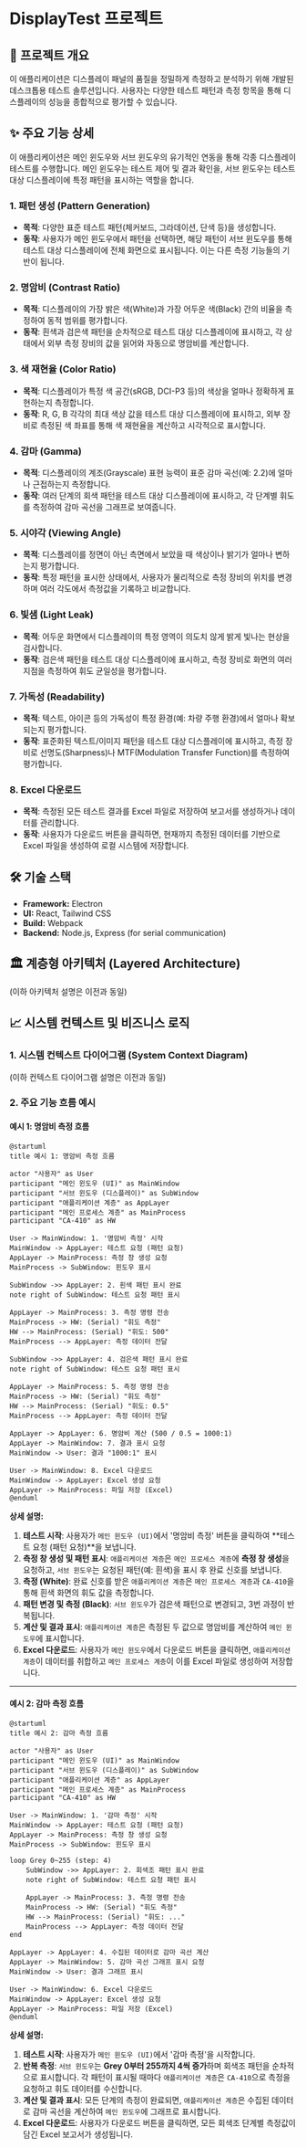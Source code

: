# DisplayTest 프로젝트

## 🎯 프로젝트 개요

이 애플리케이션은 디스플레이 패널의 품질을 정밀하게 측정하고 분석하기 위해 개발된 데스크톱용 테스트 솔루션입니다. 사용자는 다양한 테스트 패턴과 측정 항목을 통해 디스플레이의 성능을 종합적으로 평가할 수 있습니다.

## ✨ 주요 기능 상세

이 애플리케이션은 메인 윈도우와 서브 윈도우의 유기적인 연동을 통해 각종 디스플레이 테스트를 수행합니다. 메인 윈도우는 테스트 제어 및 결과 확인을, 서브 윈도우는 테스트 대상 디스플레이에 특정 패턴을 표시하는 역할을 합니다.

### 1. 패턴 생성 (Pattern Generation)
- **목적**: 다양한 표준 테스트 패턴(체커보드, 그라데이션, 단색 등)을 생성합니다.
- **동작**: 사용자가 메인 윈도우에서 패턴을 선택하면, 해당 패턴이 서브 윈도우를 통해 테스트 대상 디스플레이에 전체 화면으로 표시됩니다. 이는 다른 측정 기능들의 기반이 됩니다.

### 2. 명암비 (Contrast Ratio)
- **목적**: 디스플레이의 가장 밝은 색(White)과 가장 어두운 색(Black) 간의 비율을 측정하여 동적 범위를 평가합니다.
- **동작**: 흰색과 검은색 패턴을 순차적으로 테스트 대상 디스플레이에 표시하고, 각 상태에서 외부 측정 장비의 값을 읽어와 자동으로 명암비를 계산합니다.

### 3. 색 재현율 (Color Ratio)
- **목적**: 디스플레이가 특정 색 공간(sRGB, DCI-P3 등)의 색상을 얼마나 정확하게 표현하는지 측정합니다.
- **동작**: R, G, B 각각의 최대 색상 값을 테스트 대상 디스플레이에 표시하고, 외부 장비로 측정된 색 좌표를 통해 색 재현율을 계산하고 시각적으로 표시합니다.

### 4. 감마 (Gamma)
- **목적**: 디스플레이의 계조(Grayscale) 표현 능력이 표준 감마 곡선(예: 2.2)에 얼마나 근접하는지 측정합니다.
- **동작**: 여러 단계의 회색 패턴을 테스트 대상 디스플레이에 표시하고, 각 단계별 휘도를 측정하여 감마 곡선을 그래프로 보여줍니다.

### 5. 시야각 (Viewing Angle)
- **목적**: 디스플레이를 정면이 아닌 측면에서 보았을 때 색상이나 밝기가 얼마나 변하는지 평가합니다.
- **동작**: 특정 패턴을 표시한 상태에서, 사용자가 물리적으로 측정 장비의 위치를 변경하며 여러 각도에서 측정값을 기록하고 비교합니다.

### 6. 빛샘 (Light Leak)
- **목적**: 어두운 화면에서 디스플레이의 특정 영역이 의도치 않게 밝게 빛나는 현상을 검사합니다.
- **동작**: 검은색 패턴을 테스트 대상 디스플레이에 표시하고, 측정 장비로 화면의 여러 지점을 측정하여 휘도 균일성을 평가합니다.

### 7. 가독성 (Readability)
- **목적**: 텍스트, 아이콘 등의 가독성이 특정 환경(예: 차량 주행 환경)에서 얼마나 확보되는지 평가합니다.
- **동작**: 표준화된 텍스트/이미지 패턴을 테스트 대상 디스플레이에 표시하고, 측정 장비로 선명도(Sharpness)나 MTF(Modulation Transfer Function)를 측정하여 평가합니다.

### 8. Excel 다운로드
- **목적**: 측정된 모든 테스트 결과를 Excel 파일로 저장하여 보고서를 생성하거나 데이터를 관리합니다.
- **동작**: 사용자가 다운로드 버튼을 클릭하면, 현재까지 측정된 데이터를 기반으로 Excel 파일을 생성하여 로컬 시스템에 저장합니다.

## 🛠️ 기술 스택

- **Framework:** Electron
- **UI:** React, Tailwind CSS
- **Build:** Webpack
- **Backend:** Node.js, Express (for serial communication)

## 🏛️ 계층형 아키텍처 (Layered Architecture)

(이하 아키텍처 설명은 이전과 동일)

## 📈 시스템 컨텍스트 및 비즈니스 로직

### 1. 시스템 컨텍스트 다이어그램 (System Context Diagram)

(이하 컨텍스트 다이어그램 설명은 이전과 동일)

### 2. 주요 기능 흐름 예시

#### 예시 1: 명암비 측정 흐름

```plantuml
@startuml
title 예시 1: 명암비 측정 흐름

actor "사용자" as User
participant "메인 윈도우 (UI)" as MainWindow
participant "서브 윈도우 (디스플레이)" as SubWindow
participant "애플리케이션 계층" as AppLayer
participant "메인 프로세스 계층" as MainProcess
participant "CA-410" as HW

User -> MainWindow: 1. '명암비 측정' 시작
MainWindow -> AppLayer: 테스트 요청 (패턴 요청)
AppLayer -> MainProcess: 측정 창 생성 요청
MainProcess -> SubWindow: 윈도우 표시

SubWindow ->> AppLayer: 2. 흰색 패턴 표시 완료
note right of SubWindow: 테스트 요청 패턴 표시

AppLayer -> MainProcess: 3. 측정 명령 전송
MainProcess -> HW: (Serial) "휘도 측정"
HW --> MainProcess: (Serial) "휘도: 500"
MainProcess --> AppLayer: 측정 데이터 전달

SubWindow ->> AppLayer: 4. 검은색 패턴 표시 완료
note right of SubWindow: 테스트 요청 패턴 표시

AppLayer -> MainProcess: 5. 측정 명령 전송
MainProcess -> HW: (Serial) "휘도 측정"
HW --> MainProcess: (Serial) "휘도: 0.5"
MainProcess --> AppLayer: 측정 데이터 전달

AppLayer -> AppLayer: 6. 명암비 계산 (500 / 0.5 = 1000:1)
AppLayer -> MainWindow: 7. 결과 표시 요청
MainWindow -> User: 결과 "1000:1" 표시

User -> MainWindow: 8. Excel 다운로드
MainWindow -> AppLayer: Excel 생성 요청
AppLayer -> MainProcess: 파일 저장 (Excel)
@enduml
```

**상세 설명:**

1.  **테스트 시작**: 사용자가 `메인 윈도우 (UI)`에서 '명암비 측정' 버튼을 클릭하여 **테스트 요청 (패턴 요청)**을 보냅니다.
2.  **측정 창 생성 및 패턴 표시**: `애플리케이션 계층`은 `메인 프로세스 계층`에 **측정 창 생성**을 요청하고, `서브 윈도우`는 요청된 패턴(예: 흰색)을 표시 후 완료 신호를 보냅니다.
3.  **측정 (White)**: 완료 신호를 받은 `애플리케이션 계층`은 `메인 프로세스 계층`과 `CA-410`을 통해 흰색 화면의 휘도 값을 측정합니다.
4.  **패턴 변경 및 측정 (Black)**: `서브 윈도우`가 검은색 패턴으로 변경되고, 3번 과정이 반복됩니다.
5.  **계산 및 결과 표시**: `애플리케이션 계층`은 측정된 두 값으로 명암비를 계산하여 `메인 윈도우`에 표시합니다.
6.  **Excel 다운로드**: 사용자가 `메인 윈도우`에서 다운로드 버튼을 클릭하면, `애플리케이션 계층`이 데이터를 취합하고 `메인 프로세스 계층`이 이를 Excel 파일로 생성하여 저장합니다.

---

#### 예시 2: 감마 측정 흐름

```plantuml
@startuml
title 예시 2: 감마 측정 흐름

actor "사용자" as User
participant "메인 윈도우 (UI)" as MainWindow
participant "서브 윈도우 (디스플레이)" as SubWindow
participant "애플리케이션 계층" as AppLayer
participant "메인 프로세스 계층" as MainProcess
participant "CA-410" as HW

User -> MainWindow: 1. '감마 측정' 시작
MainWindow -> AppLayer: 테스트 요청 (패턴 요청)
AppLayer -> MainProcess: 측정 창 생성 요청
MainProcess -> SubWindow: 윈도우 표시

loop Grey 0~255 (step: 4)
    SubWindow ->> AppLayer: 2. 회색조 패턴 표시 완료
    note right of SubWindow: 테스트 요청 패턴 표시

    AppLayer -> MainProcess: 3. 측정 명령 전송
    MainProcess -> HW: (Serial) "휘도 측정"
    HW --> MainProcess: (Serial) "휘도: ..."
    MainProcess --> AppLayer: 측정 데이터 전달
end

AppLayer -> AppLayer: 4. 수집된 데이터로 감마 곡선 계산
AppLayer -> MainWindow: 5. 감마 곡선 그래프 표시 요청
MainWindow -> User: 결과 그래프 표시

User -> MainWindow: 6. Excel 다운로드
MainWindow -> AppLayer: Excel 생성 요청
AppLayer -> MainProcess: 파일 저장 (Excel)
@enduml
```

**상세 설명:**

1.  **테스트 시작**: 사용자가 `메인 윈도우 (UI)`에서 '감마 측정'을 시작합니다.
2.  **반복 측정**: `서브 윈도우`는 **Grey 0부터 255까지 4씩 증가**하며 회색조 패턴을 순차적으로 표시합니다. 각 패턴이 표시될 때마다 `애플리케이션 계층`은 `CA-410`으로 측정을 요청하고 휘도 데이터를 수신합니다.
3.  **계산 및 결과 표시**: 모든 단계의 측정이 완료되면, `애플리케이션 계층`은 수집된 데이터로 감마 곡선을 계산하여 `메인 윈도우`에 그래프로 표시합니다.
4.  **Excel 다운로드**: 사용자가 다운로드 버튼을 클릭하면, 모든 회색조 단계별 측정값이 담긴 Excel 보고서가 생성됩니다.
